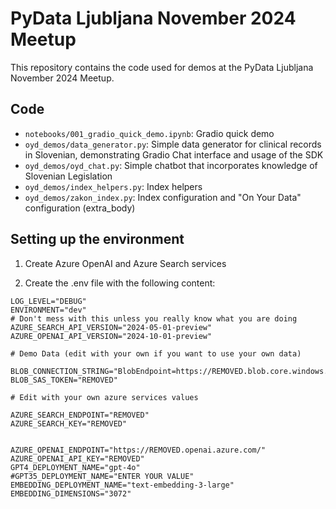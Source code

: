 # PyData Ljubljana November 2024 Meetup

This repository contains the code used for demos at the PyData Ljubljana November 2024 Meetup.

## Code

- `notebooks/001_gradio_quick_demo.ipynb`: Gradio quick demo
- `oyd_demos/data_generator.py`: Simple data generator for clinical records in Slovenian, demonstrating Gradio Chat interface and usage of the SDK
- `oyd_demos/oyd_chat.py`: Simple chatbot that incorporates knowledge of Slovenian Legislation
- `oyd_demos/index_helpers.py`: Index helpers
- `oyd_demos/zakon_index.py`: Index configuration and "On Your Data" configuration (extra_body)

## Setting up the environment

1. Create Azure OpenAI and Azure Search services

2. Create the .env file with the following content:

```
LOG_LEVEL="DEBUG"
ENVIRONMENT="dev"
# Don't mess with this unless you really know what you are doing
AZURE_SEARCH_API_VERSION="2024-05-01-preview"
AZURE_OPENAI_API_VERSION="2024-10-01-preview"

# Demo Data (edit with your own if you want to use your own data)

BLOB_CONNECTION_STRING="BlobEndpoint=https://REMOVED.blob.core.windows.net/;QueueEndpoint=https://REMOVED.queue.core.windows.net/;FileEndpoint=https://REMOVED.file.core.windows.net/;TableEndpoint=https://REMOVED.table.core.windows.net/;SharedAccessSignature=REMOVED"
BLOB_SAS_TOKEN="REMOVED"

# Edit with your own azure services values

AZURE_SEARCH_ENDPOINT="REMOVED"
AZURE_SEARCH_KEY="REMOVED"


AZURE_OPENAI_ENDPOINT="https://REMOVED.openai.azure.com/"
AZURE_OPENAI_API_KEY="REMOVED"
GPT4_DEPLOYMENT_NAME="gpt-4o"
#GPT35_DEPLOYMENT_NAME="ENTER YOUR VALUE"
EMBEDDING_DEPLOYMENT_NAME="text-embedding-3-large"
EMBEDDING_DIMENSIONS="3072"

```